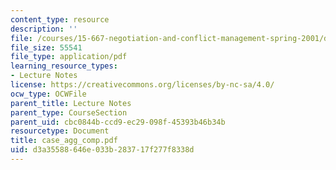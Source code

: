 ```yaml
---
content_type: resource
description: ''
file: /courses/15-667-negotiation-and-conflict-management-spring-2001/d3a35588646e033b283717f277f8338d_case_agg_comp.pdf
file_size: 55541
file_type: application/pdf
learning_resource_types:
- Lecture Notes
license: https://creativecommons.org/licenses/by-nc-sa/4.0/
ocw_type: OCWFile
parent_title: Lecture Notes
parent_type: CourseSection
parent_uid: cbc0844b-ccd9-ec29-098f-45393b46b34b
resourcetype: Document
title: case_agg_comp.pdf
uid: d3a35588-646e-033b-2837-17f277f8338d
---
```

